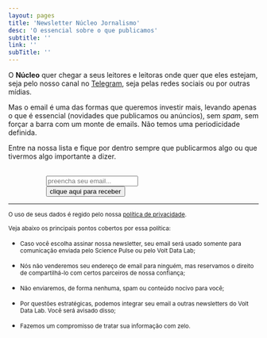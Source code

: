 ```yaml
---
layout: pages
title: 'Newsletter Núcleo Jornalismo'
desc: 'O essencial sobre o que publicamos'
subtitle: ''
link: ''
subTitle: ''
---
```


<style>
#newsletter_page{
  margin: 0 auto;
  width: 70%;
}
#newsletter_page label{
  font-size: 1em;
}
</style>

O **Núcleo** quer chegar a seus leitores e leitoras onde quer que eles estejam, seja pelo nosso canal no [Telegram](https://t.me/nucleojor), seja pelas redes sociais ou por outras mídias.

Mas o email é uma das formas que queremos investir mais, levando apenas o que é essencial (novidades que publicamos ou anúncios), sem _spam_, sem forçar a barra com um monte de emails. Não temos uma periodicidade definida.

Entre na nossa lista e fique por dentro sempre que publicarmos algo ou que tivermos algo importante a dizer.

<br>

<div id="newsletter_page">
  <form action="https://sendy.voltdata.info/subscribe" method="POST" accept-charset="utf-8">
  <div class="revue-form-group">
    <!--<label for="email">receba novidades por email</label> <br />-->
    <input style="max-width:100%" class="revue-form-field" type="email" name="email" id="email" placeholder="preencha seu email..." />
  </div>
  <div class="revue-form-actions">
    <input type="hidden" name="list" value="jsGC7RY0MjqoqvAOuwl8zA"/>
    <input type="hidden" name="subform" value="yes"/>
    <input type="submit" name="submit" id="submit" value="clique aqui para receber" style="max-width:100%"/>
  </div>
  </form>
</div>

<hr>

<small>O uso de seus dados é regido pelo nossa [política de privacidade](privacidade).</small>

<small>Veja abaixo os principais pontos cobertos por essa política:</small>

* <small>Caso você escolha assinar nossa newsletter, seu email será usado somente para comunicação enviada pelo Science Pulse ou pelo Volt Data Lab;</small>

* <small>Nós não venderemos seu endereço de email para ninguém, mas reservamos o direito de compartilhá-lo com certos parceiros de nossa confiança;</small>

* <small>Não enviaremos, de forma nenhuma, spam ou conteúdo nocivo para você;</small>

* <small>Por questões estratégicas, podemos integrar seu email a outras newsletters do Volt Data Lab. Você será avisado disso;</small>

* <small>Fazemos um compromisso de tratar sua informação com zelo.</small>
